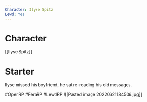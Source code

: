 ```yaml
---
Character: Ilyse Spitz
Lewd: Yes
---
```

# Character
[[Ilyse Spitz]]

# Starter
Ilyse missed his boyfriend, he sat re-reading his old messages.

#OpenRP #FeraRP #LewdRP 
![[Pasted image 20220621184506.jpg]]